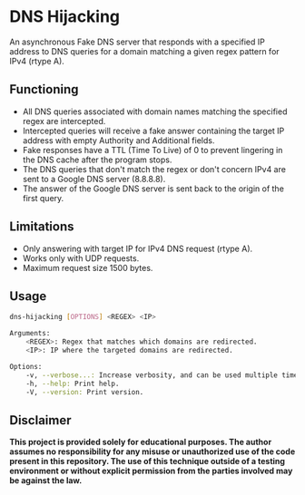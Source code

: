 # DNS Hijacking

An asynchronous Fake DNS server that responds with a specified IP address to DNS queries for a domain matching a given regex pattern for IPv4 (rtype A).

## Functioning

- All DNS queries associated with domain names matching the specified regex are intercepted.
- Intercepted queries will receive a fake answer containing the target IP address with empty Authority and Additional fields.
- Fake responses have a TTL (Time To Live) of 0 to prevent lingering in the DNS cache after the program stops.
- The DNS queries that don't match the regex or don't concern IPv4 are sent to a Google DNS server (8.8.8.8).
- The answer of the Google DNS server is sent back to the origin of the first query.

## Limitations

- Only answering with target IP for IPv4 DNS request (rtype A).
- Works only with UDP requests.
- Maximum request size 1500 bytes.
  
## Usage

```bash
dns-hijacking [OPTIONS] <REGEX> <IP>

Arguments:
    <REGEX>: Regex that matches which domains are redirected.
    <IP>: IP where the targeted domains are redirected.

Options:
    -v, --verbose...: Increase verbosity, and can be used multiple times.
    -h, --help: Print help.
    -V, --version: Print version.
```

## Disclaimer

**This project is provided solely for educational purposes. The author assumes no responsibility for any misuse or unauthorized use of the code present in this repository. The use of this technique outside of a testing environment or without explicit permission from the parties involved may be against the law.**

